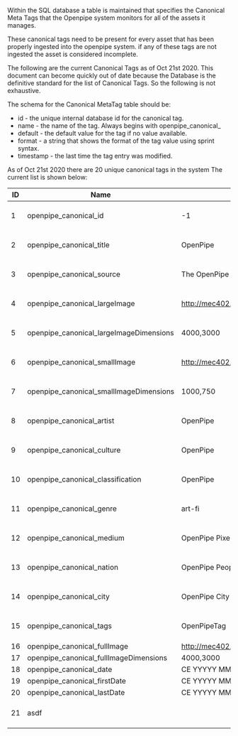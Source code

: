 Within the SQL database a table is maintained that specifies the
Canonical Meta Tags that the Openpipe system monitors for all of the assets it manages.  

These canonical tags need to be present for every asset that has been properly ingested into the openpipe system.  if any of these tags are not ingested the asset is considered incomplete.

The following are the current Canonical Tags as of Oct 21st 2020.
This document can become quickly out of date because the Database is the definitive standard for the list of Canonical Tags.  So the following is not exhaustive.

The schema for the Canonical MetaTag table should be:

* id  - the unique internal database id for the canonical tag.
* name - the name of the tag.  Always begins with openpipe_canonical_
* default - the default value for the tag if no value available.
* format - a string that shows the format of the tag value using sprint syntax.
* timestamp - the last time the tag entry was modified.

As of Oct 21st 2020 there are 20 unique canonical tags in the system
The current list is shown below:

| ID  | Name | default | Timestamp |
| --- | ---- | ------- | --------- |
| 1 | openpipe_canonical_id | -1 | 2019-10-15 00:00:00 |
| 2 | openpipe_canonical_title | OpenPipe | 2019-10-13 00:00:00 |
| 3 | openpipe_canonical_source | The OpenPipe Museum  | 2019-10-13 00:00:00 |
| 4 | openpipe_canonical_largeImage | http://mec402.boisestate.edu/assets/largeImage.jpg | 2019-10-15 00:00:00 |
| 5 | openpipe_canonical_largeImageDimensions | 4000,3000 | 2019-10-15 00:00:00 |
| 6 | openpipe_canonical_smallImage | http://mec402.boisestate.edu/assets/smallImage.jpg | 2019-10-15 00:00:00 |
| 7 | openpipe_canonical_smallImageDimensions | 1000,750 | 2019-10-15 00:00:00 |
| 8 | openpipe_canonical_artist | OpenPipe | 2019-10-15 00:00:00 |
| 9 | openpipe_canonical_culture | OpenPipe | 2019-10-15 00:00:00 |
| 10 | openpipe_canonical_classification | OpenPipe | 2019-10-15 00:00:00 |
| 11 | openpipe_canonical_genre | art-fi | 2019-10-15 00:00:00 |
| 12 | openpipe_canonical_medium | OpenPipe Pixels | 2019-10-15 00:00:00 |
| 13 | openpipe_canonical_nation | OpenPipe People | 2019-10-15 00:00:00 |
| 14 | openpipe_canonical_city | OpenPipe City | 2019-10-15 00:00:00 |
| 15 | openpipe_canonical_tags | OpenPipeTag | 2019-10-15 00:00:00 |
| 16 | openpipe_canonical_fullImage | http://mec402.boisestate.edu/assets/largeImage.jpg | 
| 17 | openpipe_canonical_fullImageDimensions | 4000,3000 | 
| 18 | openpipe_canonical_date | CE YYYYY MMM DD HH:MM:SS | 
| 19 | openpipe_canonical_firstDate | CE YYYYY MMM DD HH:MM:SS | 
| 20 | openpipe_canonical_lastDate | CE YYYYY MMM DD HH:MM:SS | 
| 21 | asdf |  | 2020-05-28 18:53:51 |


